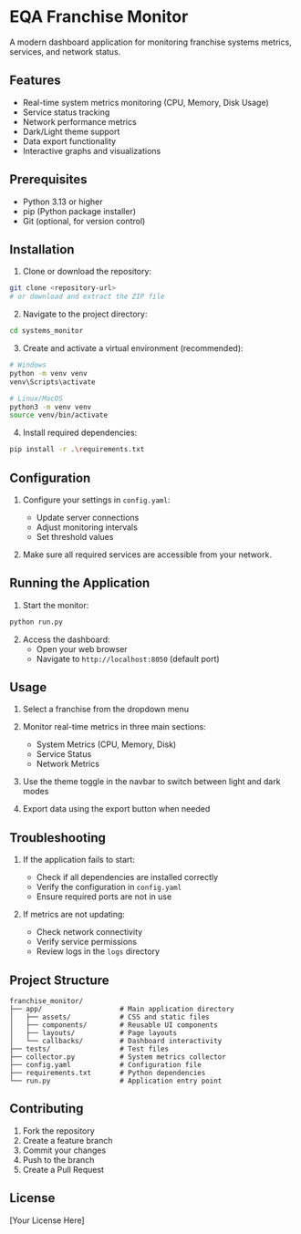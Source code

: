 # EQA Franchise Monitor

A modern dashboard application for monitoring franchise systems metrics, services, and network status.

## Features

- Real-time system metrics monitoring (CPU, Memory, Disk Usage)
- Service status tracking
- Network performance metrics
- Dark/Light theme support
- Data export functionality
- Interactive graphs and visualizations

## Prerequisites

- Python 3.13 or higher
- pip (Python package installer)
- Git (optional, for version control)

## Installation

1. Clone or download the repository:
```bash
git clone <repository-url>
# or download and extract the ZIP file
```

2. Navigate to the project directory:
```bash
cd systems_monitor
```

3. Create and activate a virtual environment (recommended):
```bash
# Windows
python -m venv venv
venv\Scripts\activate

# Linux/MacOS
python3 -m venv venv
source venv/bin/activate
```

4. Install required dependencies:
```bash
pip install -r .\requirements.txt
```

## Configuration

1. Configure your settings in `config.yaml`:
   - Update server connections
   - Adjust monitoring intervals
   - Set threshold values

2. Make sure all required services are accessible from your network.

## Running the Application

1. Start the monitor:
```bash
python run.py
```

2. Access the dashboard:
   - Open your web browser
   - Navigate to `http://localhost:8050` (default port)

## Usage

1. Select a franchise from the dropdown menu
2. Monitor real-time metrics in three main sections:
   - System Metrics (CPU, Memory, Disk)
   - Service Status
   - Network Metrics

3. Use the theme toggle in the navbar to switch between light and dark modes
4. Export data using the export button when needed

## Troubleshooting

1. If the application fails to start:
   - Check if all dependencies are installed correctly
   - Verify the configuration in `config.yaml`
   - Ensure required ports are not in use

2. If metrics are not updating:
   - Check network connectivity
   - Verify service permissions
   - Review logs in the `logs` directory

## Project Structure

```
franchise_monitor/
├── app/                   # Main application directory
│   ├── assets/            # CSS and static files
│   ├── components/        # Reusable UI components
│   ├── layouts/           # Page layouts
│   └── callbacks/         # Dashboard interactivity
├── tests/                 # Test files
├── collector.py           # System metrics collector
├── config.yaml            # Configuration file
├── requirements.txt       # Python dependencies
└── run.py                 # Application entry point
```

## Contributing

1. Fork the repository
2. Create a feature branch
3. Commit your changes
4. Push to the branch
5. Create a Pull Request

## License

[Your License Here]
